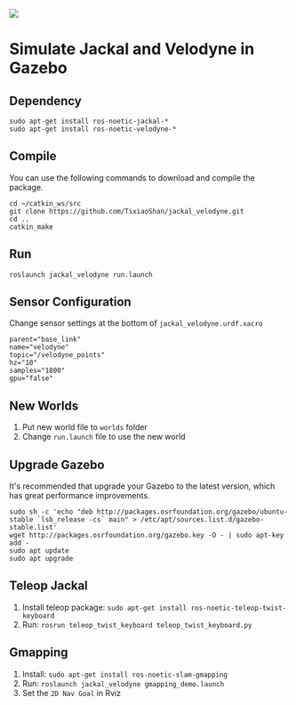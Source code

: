 ![](/launch/pic/demo.gif)


# Simulate Jackal and Velodyne in Gazebo


## Dependency

```
sudo apt-get install ros-noetic-jackal-*
sudo apt-get install ros-noetic-velodyne-*
```

## Compile

You can use the following commands to download and compile the package.

```
cd ~/catkin_ws/src
git clone https://github.com/TixiaoShan/jackal_velodyne.git
cd ..
catkin_make
```

## Run

```
roslaunch jackal_velodyne run.launch
```

## Sensor Configuration

Change sensor settings at the bottom of `jackal_velodyne.urdf.xacro`

```
parent="base_link"
name="velodyne"
topic="/velodyne_points"
hz="10"
samples="1800"
gpu="false"
```

## New Worlds

1. Put new world file to `worlds` folder
2. Change `run.launch` file to use the new world

## Upgrade Gazebo

It's recommended that upgrade your Gazebo to the latest version, which has great performance improvements.

```
sudo sh -c 'echo "deb http://packages.osrfoundation.org/gazebo/ubuntu-stable `lsb_release -cs` main" > /etc/apt/sources.list.d/gazebo-stable.list'
wget http://packages.osrfoundation.org/gazebo.key -O - | sudo apt-key add -
sudo apt update
sudo apt upgrade
```

## Teleop Jackal

1. Install teleop package: `sudo apt-get install ros-noetic-teleop-twist-keyboard`
2. Run: `rosrun teleop_twist_keyboard teleop_twist_keyboard.py`

## Gmapping

1. Install: `sudo apt-get install ros-noetic-slam-gmapping`
2. Run: `roslaunch jackal_velodyne gmapping_demo.launch`
3. Set the `2D Nav Goal` in Rviz
